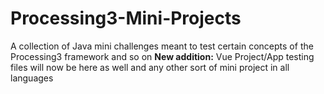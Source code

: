 # Processing3-Mini-Projects
A collection of Java mini challenges meant to test certain concepts of the Processing3 framework and so on
**New addition:** Vue Project/App testing files will now be here as well and any other sort of mini project in all languages
